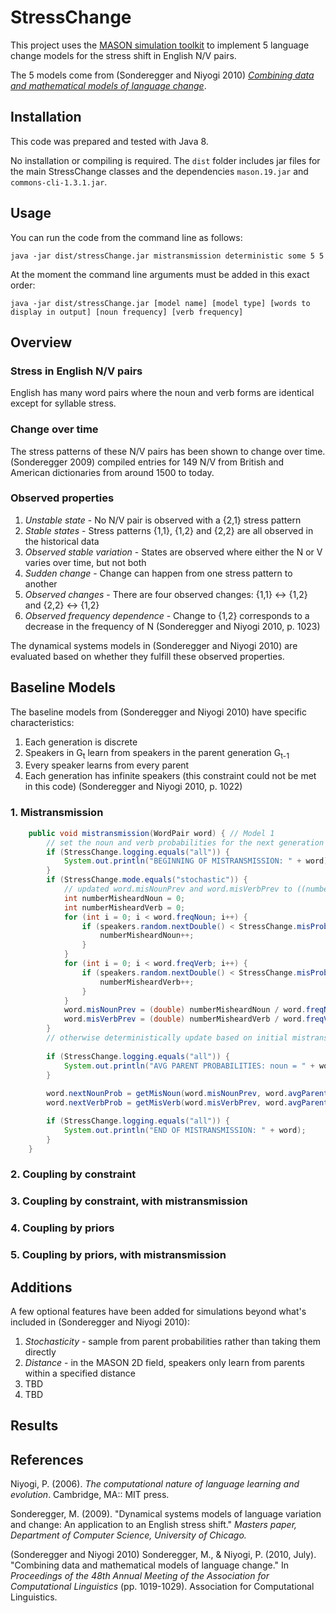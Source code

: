 # StressChange

This project uses the [MASON simulation toolkit](https://cs.gmu.edu/~eclab/projects/mason/) to implement 5 language change models for the stress shift in English N/V pairs. 

The 5 models come from (Sonderegger and Niyogi 2010) [*Combining data and mathematical models of language change*](http://www.aclweb.org/anthology/P/P10/P10-1104.pdf).

## Installation

This code was prepared and tested with Java 8.

No installation or compiling is required. The `dist` folder includes jar files for the main StressChange classes and the dependencies `mason.19.jar` and `commons-cli-1.3.1.jar`.

## Usage

You can run the code from the command line as follows:

`java -jar dist/stressChange.jar mistransmission deterministic some 5 5`

At the moment the command line arguments must be added in this exact order:

`java -jar dist/stressChange.jar [model name] [model type] [words to display in output] [noun frequency] [verb frequency]`

## Overview

### Stress in English N/V pairs

English has many word pairs where the noun and verb forms are identical except for syllable stress.

### Change over time

The stress patterns of these N/V pairs has been shown to change over time. (Sonderegger 2009) compiled entries for 149 N/V from British and American dictionaries from around 1500 to today. 

### Observed properties

1. *Unstable state* - No N/V pair is observed with a {2,1} stress pattern
2. *Stable states* - Stress patterns {1,1}, {1,2} and {2,2} are all observed in the historical data
3. *Observed stable variation* - States are observed where either the N or V varies over time, but not both
4. *Sudden change* - Change can happen from one stress pattern to another
5. *Observed changes* - There are four observed changes: {1,1} <-> {1,2} and {2,2} <-> {1,2}
6. *Observed frequency dependence* - Change to {1,2} corresponds to a decrease in the frequency of N
(Sonderegger and Niyogi 2010, p. 1023)

The dynamical systems models in (Sonderegger and Niyogi 2010) are evaluated based on whether they fulfill these observed properties.

## Baseline Models

The baseline models from (Sonderegger and Niyogi 2010) have specific characteristics:

1. Each generation is discrete
2. Speakers in G<sub>t</sub> learn from speakers in the parent generation G<sub>t-1</sub> 
3. Every speaker learns from every parent
4. Each generation has infinite speakers (this constraint could not be met in this code)
(Sonderegger and Niyogi 2010, p. 1022)


### 1. Mistransmission

```java
    public void mistransmission(WordPair word) { // Model 1
        // set the noun and verb probabilities for the next generation
        if (StressChange.logging.equals("all")) {
            System.out.println("BEGINNING OF MISTRANSMISSION: " + word);
        }
        if (StressChange.mode.equals("stochastic")) {
            // updated word.misNounPrev and word.misVerbPrev to ((number of randoms < misProbPQ) / word frequency)
            int numberMisheardNoun = 0;
            int numberMisheardVerb = 0;
            for (int i = 0; i < word.freqNoun; i++) {
                if (speakers.random.nextDouble() < StressChange.misProbP) {
                    numberMisheardNoun++;
                }
            }
            for (int i = 0; i < word.freqVerb; i++) {
                if (speakers.random.nextDouble() < StressChange.misProbQ) {
                    numberMisheardVerb++;
                }
            }
            word.misNounPrev = (double) numberMisheardNoun / word.freqNoun;
            word.misVerbPrev = (double) numberMisheardVerb / word.freqVerb;
        }
        // otherwise deterministically update based on initial mistransmission probabilities
        
        if (StressChange.logging.equals("all")) {
            System.out.println("AVG PARENT PROBABILITIES: noun = " + word.avgParentNounProb + ", verb = " + word.avgParentVerbProb);
        }        
        
        word.nextNounProb = getMisNoun(word.misNounPrev, word.avgParentNounProb); // update noun probabilities
        word.nextVerbProb = getMisVerb(word.misVerbPrev, word.avgParentVerbProb); // update verb probabilities

        if (StressChange.logging.equals("all")) {
            System.out.println("END OF MISTRANSMISSION: " + word);
        }
    }
```

### 2. Coupling by constraint

### 3. Coupling by constraint, with mistransmission

### 4. Coupling by priors

### 5. Coupling by priors, with mistransmission

## Additions

A few optional features have been added for simulations beyond what's included in (Sonderegger and Niyogi 2010):

1. *Stochasticity* - sample from parent probabilities rather than taking them directly
2. *Distance* - in the MASON 2D field, speakers only learn from parents within a specified distance
3. TBD
4. TBD

## Results

## References

Niyogi, P. (2006). *The computational nature of language learning and evolution*. Cambridge, MA:: MIT press.

Sonderegger, M. (2009). "Dynamical systems models of language variation and change: An application to an English stress shift." *Masters paper, Department of Computer Science, University of Chicago.*

(Sonderegger and Niyogi 2010) Sonderegger, M., & Niyogi, P. (2010, July). "Combining data and mathematical models of language change." In *Proceedings of the 48th Annual Meeting of the Association for Computational Linguistics* (pp. 1019-1029). Association for Computational Linguistics.

